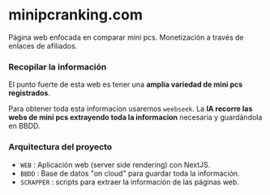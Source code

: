 # minipcranking.com

Página web enfocada en comparar mini pcs.
Monetización a través de enlaces de afiliados.

### Recopilar la información

El punto fuerte de esta web es tener una **amplia variedad de mini pcs registrados**.

Para obtener toda esta informacion usaremos `weebseek`. La **IA recorre las webs de mini pcs extrayendo toda la informacion** necesaria y guardándola en BBDD.

### Arquitectura del proyecto

- `WEB` : Aplicación web (server side rendering) con NextJS.
- `BBDD` : Base de datos "on cloud" para guardar toda la información.
- `SCRAPPER` : scripts para extraer la información de las páginas web.
